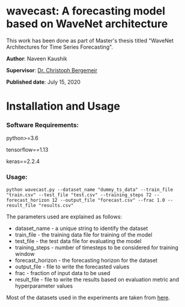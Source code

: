 # wavecast: A forecasting model based on WaveNet architecture

This work has been done as part of Master's thesis titled "WaveNet Architectures for Time Series Forecasting".

**Author**: Naveen Kaushik

**Supervisor**: [Dr. Christoph Bergemeir](https://www.cbergmeir.com/)

**Published date**: July 15, 2020

# Installation and Usage

### Software Requirements:
python>=3.6

tensorflow==1.13

keras==2.2.4


### Usage:

`python wavecast.py --dataset_name "dummy_ts_data" --train_file "train.csv" --test_file "test.csv" --training_steps 72 --forecast_horizon 12 --output_file "forecast.csv" --frac 1.0 --result_file "results.csv"`

The parameters used are explained as follows:

- dataset_name - a unique string to identify the dataset
- train_file - the training data file for training of the model
- test_file - the test data file for evaluating the model
- training_steps - number of timesteps to be considered for training window
- forecast_horizon - the forecasting horizon for the dataset
- output_file - file to write the forecasted values
- frac - fraction of input data to be used
- result_file - file to write the results based on evaluation metric and hyperparameter values

Most of the datasets used in the experiments are taken from [here](https://zenodo.org/communities/forecasting?page=1&size=20).
